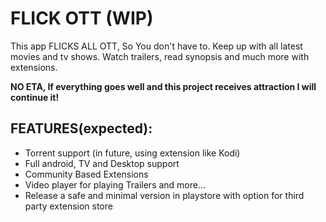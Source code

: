# FLICK OTT (WIP)

This app FLICKS ALL OTT, So You don't have to.
Keep up with all latest movies and tv shows. Watch trailers, read synopsis and much more with extensions.

**NO ETA, If everything goes well and this project receives attraction I will continue it!**

## FEATURES(expected):
- Torrent support (in future, using extension like Kodi)
- Full android, TV and Desktop support
- Community Based Extensions
- Video player for playing Trailers and more...
- Release a safe and minimal version in playstore with option for third party extension store
